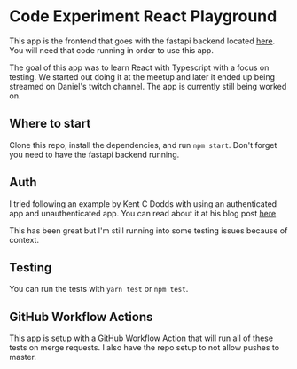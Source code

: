 # Code Experiment React Playground

This app is the frontend that goes with the fastapi backend located [here](https://github.com/code-experiment/code_experiment_fastapi_playground). You will need that code running in order to use this app.

The goal of this app was to learn React with Typescript with a focus on testing. We started out doing it at the meetup and later it ended up being streamed on Daniel's twitch channel. The app is currently still being worked on.

## Where to start

Clone this repo, install the dependencies, and run `npm start`. Don't forget you need to have the fastapi backend running.

## Auth

I tried following an example by Kent C Dodds with using an authenticated app and unauthenticated app. You can read about it at his blog post [here](https://kentcdodds.com/blog/authentication-in-react-applications)

This has been great but I'm still running into some testing issues because of context.

## Testing

You can run the tests with `yarn test` or `npm test`.

## GitHub Workflow Actions

This app is setup with a GitHub Workflow Action that will run all of these tests on merge requests. I also have the repo setup to not allow pushes to master.
